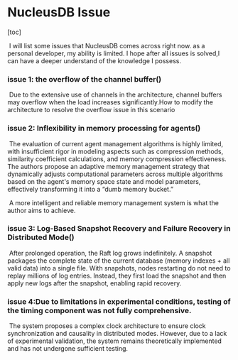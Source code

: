 # NucleusDB Issue

[toc]

​	I will list some issues that NucleusDB  comes  across right now. as a personal developer, my ability is limited. I hope after all issues is solved,I can have a deeper understand of the knowledge I possess. 

### issue 1: the overflow of the channel buffer()

​		Due to the extensive use of channels in the architecture, channel buffers may overflow when the load increases significantly.How to modify the architecture to resolve the overflow issue in this scenario

###	issue 2: Inflexibility in memory processing for agents()

​		The evaluation of current agent management algorithms is highly limited, with insufficient rigor in modeling aspects such as compression methods, similarity coefficient calculations, and memory compression effectiveness. The authors propose an adaptive memory management strategy that dynamically adjusts computational parameters across multiple algorithms based on the agent's memory space state and model parameters, effectively transforming it into a “dumb memory bucket.”

​		A more intelligent and reliable memory management system is what the author aims to achieve.



### issue 3: Log-Based Snapshot Recovery and Failure Recovery in Distributed Mode()

​	   After prolonged operation, the Raft log grows indefinitely. A snapshot packages the complete state of the current database (memory indexes + all valid data) into a single file. With snapshots, nodes restarting do not need to replay millions of log entries. Instead, they first load the snapshot and then apply new logs after the snapshot, enabling rapid recovery.

### issue 4:Due to limitations in experimental conditions, testing of the timing component was not fully comprehensive.

​		The system proposes a complex clock architecture to ensure clock synchronization and causality in distributed modes. However, due to a lack of experimental validation, the system remains theoretically implemented and has not undergone sufficient testing.

​		